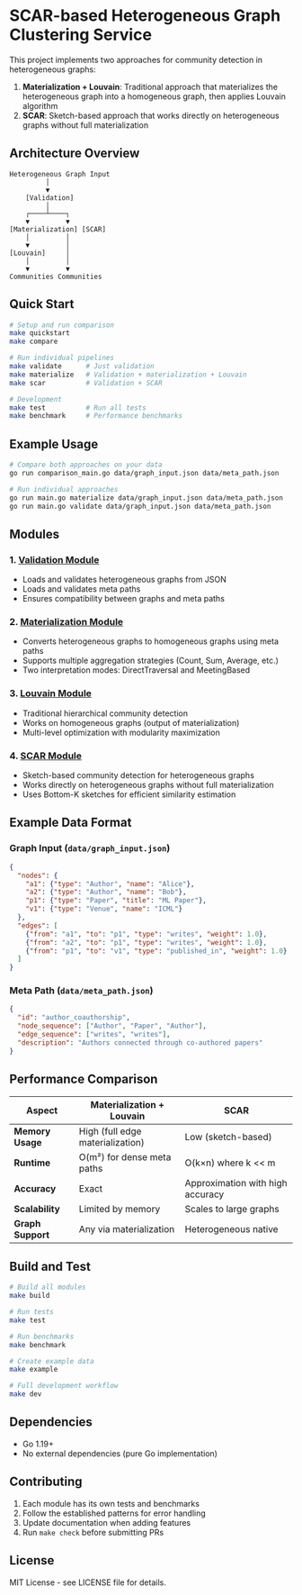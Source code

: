 # SCAR-based Heterogeneous Graph Clustering Service

This project implements two approaches for community detection in heterogeneous graphs:

1. **Materialization + Louvain**: Traditional approach that materializes the heterogeneous graph into a homogeneous graph, then applies Louvain algorithm
2. **SCAR**: Sketch-based approach that works directly on heterogeneous graphs without full materialization

## Architecture Overview

```
Heterogeneous Graph Input
         │
         ▼
    [Validation]
         │
    ┌────┴────┐
    ▼         ▼
[Materialization] [SCAR]
    │         │
    ▼         │
[Louvain]     │
    │         │
    ▼         ▼
Communities Communities
```

## Quick Start

```bash
# Setup and run comparison
make quickstart
make compare

# Run individual pipelines
make validate      # Just validation
make materialize   # Validation + materialization + Louvain  
make scar          # Validation + SCAR

# Development
make test          # Run all tests
make benchmark     # Performance benchmarks
```

## Example Usage

```bash
# Compare both approaches on your data
go run comparison_main.go data/graph_input.json data/meta_path.json

# Run individual approaches
go run main.go materialize data/graph_input.json data/meta_path.json
go run main.go validate data/graph_input.json data/meta_path.json
```

## Modules

### 1. [Validation Module](pkg/validation/README.md)
- Loads and validates heterogeneous graphs from JSON
- Loads and validates meta paths
- Ensures compatibility between graphs and meta paths

### 2. [Materialization Module](pkg/materialization/README.md) 
- Converts heterogeneous graphs to homogeneous graphs using meta paths
- Supports multiple aggregation strategies (Count, Sum, Average, etc.)
- Two interpretation modes: DirectTraversal and MeetingBased

### 3. [Louvain Module](pkg/louvain/README.md)
- Traditional hierarchical community detection
- Works on homogeneous graphs (output of materialization)
- Multi-level optimization with modularity maximization

### 4. [SCAR Module](pkg/scar/README.md)
- Sketch-based community detection for heterogeneous graphs
- Works directly on heterogeneous graphs without full materialization
- Uses Bottom-K sketches for efficient similarity estimation

## Example Data Format

### Graph Input (`data/graph_input.json`)
```json
{
  "nodes": {
    "a1": {"type": "Author", "name": "Alice"},
    "a2": {"type": "Author", "name": "Bob"},
    "p1": {"type": "Paper", "title": "ML Paper"},
    "v1": {"type": "Venue", "name": "ICML"}
  },
  "edges": [
    {"from": "a1", "to": "p1", "type": "writes", "weight": 1.0},
    {"from": "a2", "to": "p1", "type": "writes", "weight": 1.0},
    {"from": "p1", "to": "v1", "type": "published_in", "weight": 1.0}
  ]
}
```

### Meta Path (`data/meta_path.json`)
```json
{
  "id": "author_coauthorship",
  "node_sequence": ["Author", "Paper", "Author"],
  "edge_sequence": ["writes", "writes"],
  "description": "Authors connected through co-authored papers"
}
```

## Performance Comparison

| Aspect | Materialization + Louvain | SCAR |
|--------|---------------------------|------|
| **Memory Usage** | High (full edge materialization) | Low (sketch-based) |
| **Runtime** | O(m²) for dense meta paths | O(k×n) where k << m |
| **Accuracy** | Exact | Approximation with high accuracy |
| **Scalability** | Limited by memory | Scales to large graphs |
| **Graph Support** | Any via materialization | Heterogeneous native |

## Build and Test

```bash
# Build all modules
make build

# Run tests
make test

# Run benchmarks
make benchmark

# Create example data
make example

# Full development workflow
make dev
```

## Dependencies

- Go 1.19+
- No external dependencies (pure Go implementation)

## Contributing

1. Each module has its own tests and benchmarks
2. Follow the established patterns for error handling
3. Update documentation when adding features
4. Run `make check` before submitting PRs

## License

MIT License - see LICENSE file for details.
